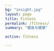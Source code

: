 ```yaml
---
bg: "insight.jpg"
layout: page
title: Fitness
permalink: /fitness/
summary: "健身与健康"

active: fitness

---
```

